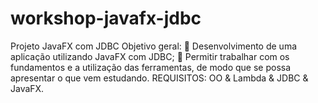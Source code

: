 # workshop-javafx-jdbc
 Projeto JavaFX com JDBC
Objetivo geral:
 Desenvolvimento de uma aplicação utilizando JavaFX com JDBC;
 Permitir trabalhar com os fundamentos e a utilização das ferramentas, de modo que se possa
apresentar o que vem estudando.
REQUISITOS: OO & Lambda & JDBC & JavaFX.
